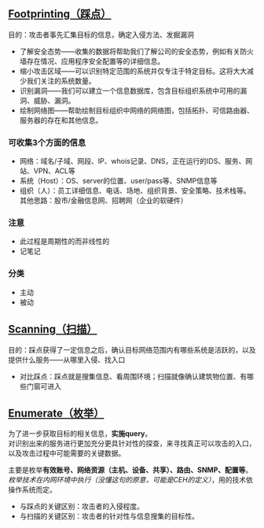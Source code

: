 ## [Footprinting（踩点）](./footprinting.md)

目的：攻击者事先汇集目标的信息，确定入侵方法、发掘漏洞

- 了解安全态势——收集的数据将帮助我们了解公司的安全态势，例如有关防火墙存在情况、应用程序安全配置等的详细信息。
- 缩小攻击区域——可以识别特定范围的系统并仅专注于特定目标。这将大大减少我们关注的系统数量。
- 识别漏洞——我们可以建立一个信息数据库，包含目标组织系统中可用的漏洞、威胁、漏洞。
- 绘制网络图——帮助绘制目标组织中网络的网络图，包括拓扑、可信路由器、服务器的存在和其他信息。

### 可收集3个方面的信息

- 网络：域名/子域、网段、IP、whois记录、DNS，正在运行的IDS、服务、网站、VPN、ACL等
- 系统（Host）：OS、server的位置、user/pass等、SNMP信息等
- 组织（人）：员工详细信息、电话、场地、组织背景、安全策略、技术栈等。其他思路：股市/金融信息网、招聘网（企业的软硬件）

### 注意

- 此过程是周期性的而非线性的
- 记笔记

### 分类

- 主动
- 被动



## [Scanning（扫描）](./scanning.md)

目的：踩点获得了一定信息之后，确认目标网络范围内有哪些系统是活跃的，以及提供什么服务——从哪里入侵、找入口

- 对比踩点：踩点就是搜集信息、看周围环境；扫描就像确认建筑物位置、有哪些门窗可进入


## [Enumerate（枚举）](./enumerate.md)

为了进一步获取目标的相关信息，**实施query**。  
对识别出来的服务进行更加充分更具针对性的探查，来寻找真正可以攻击的入口，以及攻击过程中可能需要的关键数据。  

主要是枚举**有效账号、网络资源（主机、设备、共享）、路由、SNMP、配置等**。  
*枚举技术在内网环境中执行（没懂这句的原意，可能是CEH的定义）*，用的技术依操作系统而定。

- 与踩点的关键区别：攻击者的入侵程度。
- 与扫描的关键区别：攻击者的针对性与信息搜集的目标性。 